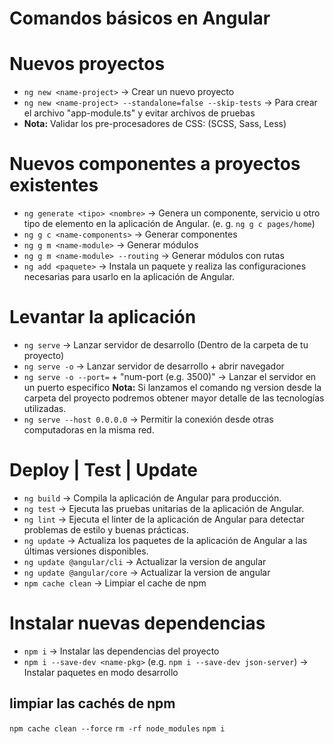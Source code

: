 # Comandos básicos en Angular

# Nuevos proyectos
- `ng new <name-project>` -> Crear un nuevo proyecto
- `ng new <name-project> --standalone=false --skip-tests` -> Para crear el archivo "app-module.ts" y evitar archivos de pruebas
- **Nota:** Validar los pre-procesadores de CSS: (SCSS, Sass, Less)

# Nuevos componentes a proyectos existentes
- `ng generate <tipo> <nombre>` -> Genera un componente, servicio u otro tipo de elemento en la aplicación de Angular. (e. g. `ng g c pages/home`)
- `ng g c <name-components>` -> Generar componentes
- `ng g m <name-module>` -> Generar módulos
- `ng g m <name-module> --routing` -> Generar módulos con rutas
- `ng add <paquete>` -> Instala un paquete y realiza las configuraciones necesarias para usarlo en la aplicación de Angular.

# Levantar la aplicación
- `ng serve` -> Lanzar servidor de desarrollo (Dentro de la carpeta de tu proyecto)
- `ng serve -o` -> Lanzar servidor de desarrollo + abrir navegador
- `ng serve -o --port=` + "num-port (e.g. 3500)" -> Lanzar el servidor en un puerto especifico
**Nota:** Si lanzamos el comando ng version desde la carpeta del proyecto podremos obtener mayor detalle de las tecnologías utilizadas.
- `ng serve --host 0.0.0.0` -> Permitir la conexión desde otras computadoras en la misma red.

# Deploy | Test | Update
- `ng build` -> Compila la aplicación de Angular para producción.
- `ng test` -> Ejecuta las pruebas unitarias de la aplicación de Angular.
- `ng lint` -> Ejecuta el linter de la aplicación de Angular para detectar problemas de estilo y buenas prácticas.
- `ng update` -> Actualiza los paquetes de la aplicación de Angular a las últimas versiones disponibles.
- `ng update @angular/cli` -> Actualizar la version de angular
- `ng update @angular/core` -> Actualizar la version de angular
- `npm cache clean` -> Limpiar el cache de npm

# Instalar nuevas dependencias
- `npm i` -> Instalar las dependencias del proyecto
- `npm i --save-dev <name-pkg>` (e.g. `npm i --save-dev json-server`) -> Instalar paquetes en modo desarrollo

## limpiar las cachés de npm
`npm cache clean --force`
`rm -rf node_modules`
`npm i`